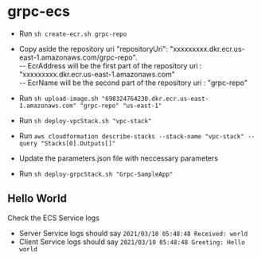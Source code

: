 # grpc-ecs



- Run `sh create-ecr.sh grpc-repo`
- Copy aside the repository uri "repositoryUri": "xxxxxxxxx.dkr.ecr.us-east-1.amazonaws.com/grpc-repo".  
  -- EcrAddress will be the first part of the repository uri : "xxxxxxxxx.dkr.ecr.us-east-1.amazonaws.com"  
  -- EcrName will be the second part of the repository uri : "grpc-repo"
- Run `sh upload-image.sh "698324764230.dkr.ecr.us-east-1.amazonaws.com" "grpc-repo" "us-east-1"`

- Run `sh deploy-vpcStack.sh "vpc-stack"`
- Run `aws cloudformation describe-stacks --stack-name "vpc-stack" --query "Stacks[0].Outputs[]"`
- Update the parameters.json file with neccessary parameters
- Run `sh deploy-grpcStack.sh "Grpc-SampleApp"`

## Hello World
Check the ECS Service logs  
- Server Service logs should say `2021/03/10 05:48:48 Received: world`
- Client Service logs should say `2021/03/10 05:48:48 Greeting: Hello world`
